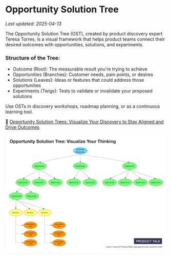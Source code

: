 # Opportunity Solution Tree

_Last updated: 2025-04-13_

The Opportunity Solution Tree (OST), created by product discovery expert Teresa Torres, is a visual framework that helps product teams connect their desired outcomes with opportunities, solutions, and experiments.

### Structure of the Tree:
- Outcome (Root): The measurable result you're trying to achieve
- Opportunities (Branches): Customer needs, pain points, or desires
- Solutions (Leaves): Ideas or features that could address those opportunities
- Experiments (Twigs): Tests to validate or invalidate your proposed solutions

Use OSTs in discovery workshops, roadmap planning, or as a continuous learning tool.

📄 [Opportunity Solution Trees: Visualize Your Discovery to Stay Aligned and Drive Outcomes](https://www.producttalk.org/2020/05/the-opportunity-solution-tree/)

![Opportunity Solution Tree](../../images/ost.webp)